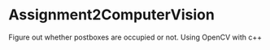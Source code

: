 # Assignment2ComputerVision
Figure out whether postboxes are occupied or not. Using OpenCV with c++
